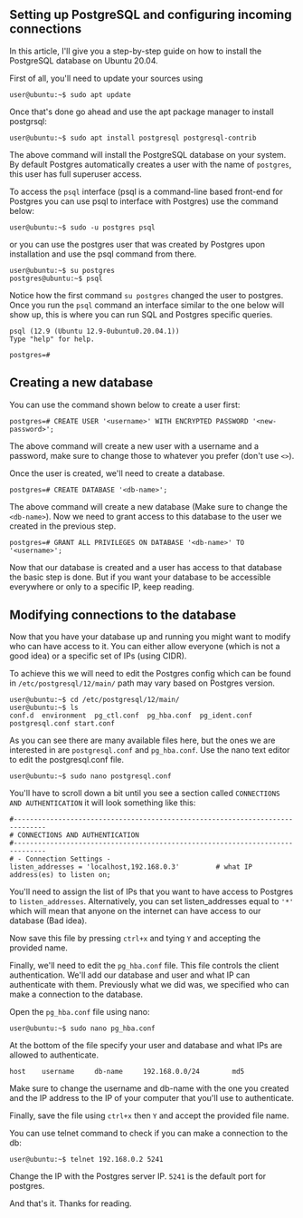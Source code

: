 ## Setting up PostgreSQL and configuring incoming connections

In this article, I'll give you a step-by-step guide on how to install the PostgreSQL database on Ubuntu 20.04.

First of all, you'll need to update your sources using


```
user@ubuntu:~$ sudo apt update
``` 

Once that's done go ahead and use the apt package manager to install postgrsql:


```
user@ubuntu:~$ sudo apt install postgresql postgresql-contrib
``` 

The above command will install the PostgreSQL database on your system. By default Postgres automatically creates a user with the name of `postgres`, this user has full superuser access.

To access the `psql` interface (psql is a command-line based front-end for Postgres 
you can use psql to interface with Postgres) use the command below:

```
user@ubuntu:~$ sudo -u postgres psql
```

or you can use the postgres user that was created by Postgres upon installation and use the psql command from there.

```
user@ubuntu:~$ su postgres
postgres@ubuntu:~$ psql
```

Notice how the first command `su postgres` changed the user to postgres. Once you run the `psql` command an interface similar to the one below will show up, this is where you can run SQL and Postgres specific queries.

```
psql (12.9 (Ubuntu 12.9-0ubuntu0.20.04.1))
Type "help" for help.

postgres=# 
```

## Creating a new database

You can use the command shown below to create a user first:

```
postgres=# CREATE USER '<username>' WITH ENCRYPTED PASSWORD '<new-password>';
```

The above command will create a new user with a username and a password, make sure to change those to whatever you prefer (don't use `<>`).

Once the user is created, we'll need to create a database.

```
postgres=# CREATE DATABASE '<db-name>'; 
``` 

The above command will create a new database (Make sure to change the `<db-name>`). Now we need to grant access to this database to the user we created in the previous step.

```
postgres=# GRANT ALL PRIVILEGES ON DATABASE '<db-name>' TO '<username>';
```

Now that our database is created and a user has access to that database the basic step is done. But if you want your database to be accessible everywhere or only to a specific IP, keep reading.

## Modifying connections to the database

Now that you have your database up and running you might want to modify who can have access to it. You can either allow everyone (which is not a good idea) or a specific set of IPs (using CIDR).

To achieve this we will need to edit the Postgres config which can be found in `/etc/postgresql/12/main/` path may vary based on Postgres version.

```
user@ubuntu:~$ cd /etc/postgresql/12/main/
user@ubuntu:~$ ls
conf.d  environment  pg_ctl.conf  pg_hba.conf  pg_ident.conf  postgresql.conf start.conf
```

As you can see there are many available files here, but the ones we are interested in are `postgresql.conf` and `pg_hba.conf`. Use the nano text editor to edit the postgresql.conf file.

```
user@ubuntu:~$ sudo nano postgresql.conf
```

You'll have to scroll down a bit until you see a section called `CONNECTIONS AND AUTHENTICATION` it will look something like this:

```
#------------------------------------------------------------------------------
# CONNECTIONS AND AUTHENTICATION
#------------------------------------------------------------------------------
# - Connection Settings -
listen_addresses = 'localhost,192.168.0.3'         # what IP address(es) to listen on;
```

You'll need to assign the list of IPs that you want to have access to Postgres to  `listen_addresses`. Alternatively, you can set listen_addresses equal to `'*'` which will mean that anyone on the internet can have access to our database (Bad idea).

Now save this file by pressing `ctrl+x` and tying `Y` and accepting the provided name.

Finally, we'll need to edit the `pg_hba.conf` file. This file controls the client authentication. We'll add our database and user and what IP can authenticate with them. Previously what we did was, we specified who can make a connection to the database.

Open the `pg_hba.conf` file using nano:

```
user@ubuntu:~$ sudo nano pg_hba.conf
```

At the bottom of the file specify your user and database and what IPs are allowed to authenticate.

```
host    username     db-name     192.168.0.0/24        md5
```

Make sure to change the username and db-name with the one you created and the IP address to the IP of your computer that you'll use to authenticate.

Finally, save the file using `ctrl+x` then `Y` and accept the provided file name.

You can use telnet command  to check if you can make a connection to the db:

```
user@ubuntu:~$ telnet 192.168.0.2 5241
```

Change the IP with the Postgres server IP. `5241` is the default port for postgres.


And that's it. Thanks for reading.